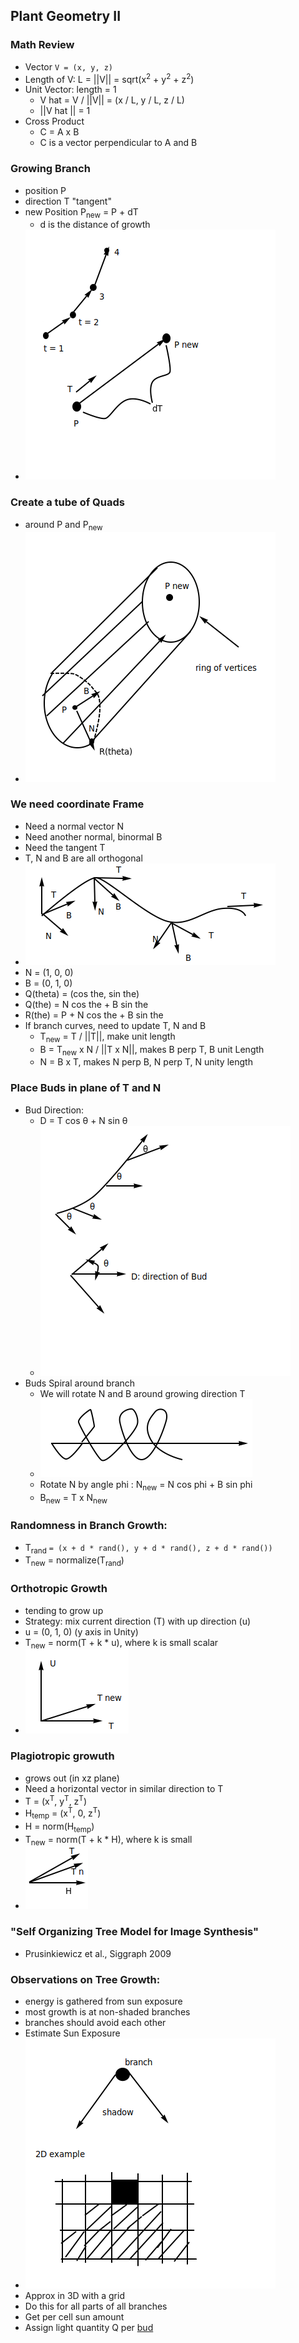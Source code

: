 ## Plant Geometry II

### Math Review
- Vector `V = (x, y, z)`
- Length of V: L = ||V|| = sqrt(x<sup>2</sup> + y<sup>2</sup> + z<sup>2</sup>)
- Unit Vector: length = 1
  - V hat = V / ||V|| = (x / L, y / L, z / L)
  - ||V hat || = 1
- Cross Product
  - C = A x B
  - C is a vector perpendicular to A and B

### Growing Branch
- position P
- direction T "tangent"
- new Position P<sub>new</sub> = P + dT
  - d is the distance of growth
- ![](images/plantGrowBranch.png)

### Create a tube of Quads
- around P and P<sub>new</sub>
- ![](images/plantRingVert.png)

### We need coordinate Frame
- Need a normal vector N
- Need another normal, binormal B
- Need the tangent T
- T, N and B are all orthogonal
- ![](images/plantFrame.png)
- N = (1, 0, 0)
- B = (0, 1, 0)
- Q(theta) = (cos the, sin the)
- Q(the) = N cos the + B sin the
- R(the) = P + N cos the + B sin the
- If branch curves, need to update T, N and B
  - T<sub>new</sub> = T / ||T||, make unit length
  - B = T<sub>new</sub> x N / ||T x N||, makes B perp T, B unit Length
  - N = B x T, makes N perp B, N perp T, N unity length

### Place Buds in plane of T and N
- Bud Direction:
  - D = T cos θ + N sin θ
  - ![](images/plantBudDir.png)
- Buds Spiral around branch
  - We will rotate N and B around growing direction T
  - ![](images/plantSpiral.png)
  - Rotate N by angle phi : N<sub>new</sub> = N cos phi + B sin phi
  - B<sub>new</sub> = T x N<sub>new</sub>

### Randomness in Branch Growth:
- T<sub>rand</sub> `= (x + d * rand(), y + d * rand(), z + d * rand())`
- T<sub>new</sub> = normalize(T<sub>rand</sub>)

### Orthotropic Growth
- tending to grow up
- Strategy: mix current direction (T) with up direction (u)
- u = (0, 1, 0) (y axis in Unity)
- T<sub>new</sub> = norm(T + k * u), where k is small scalar
- ![](images/plantOrtho.png)


### Plagiotropic growuth
- grows out (in xz plane)
- Need a horizontal vector in similar direction to T
- T = (x<sup>T</sup>, y<sup>T</sup>, z<sup>T</sup>)
- H<sub>temp</sub> = (x<sup>T</sup>, 0, z<sup>T</sup>)
- H = norm(H<sub>temp</sub>)
- T<sub>new</sub> = norm(T + k * H), where k is small
- ![](images/plantPlagio.png)

### "Self Organizing Tree Model for Image Synthesis"
- Prusinkiewicz et al., Siggraph 2009

### Observations on Tree Growth:
- energy is gathered from sun exposure
- most growth is at non-shaded branches
- branches should avoid each other
- Estimate Sun Exposure
- ![](images/treeShadow.png)
- Approx in 3D with a grid
- Do this for all parts of all branches
- Get per cell sun amount 
- Assign light quantity Q per <u>bud</u>
